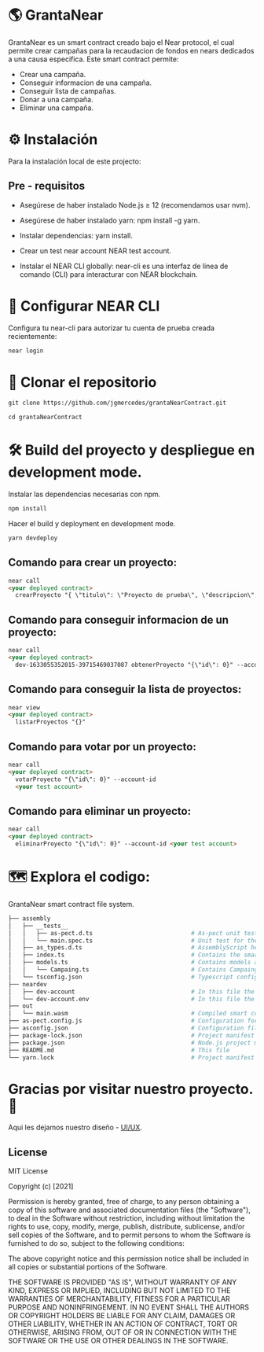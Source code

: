 # :earth_americas: GrantaNear

GrantaNear es un smart contract creado bajo el Near protocol, el cual permite crear campañas para la recaudacion de fondos en nears dedicados a una causa especifica. Este smart contract permite:

- Crear una campaña.
- Conseguir informacion de una campaña.
- Conseguir lista de campañas.
- Donar a una campaña.
- Eliminar una campaña.

# :gear: Instalación

Para la instalación local de este projecto:

## Pre - requisitos

- Asegúrese de haber instalado Node.js ≥ 12 (recomendamos usar nvm).

- Asegúrese de haber instalado yarn: npm install -g yarn.

- Instalar dependencias: yarn install.

- Crear un test near account NEAR test account.

- Instalar el NEAR CLI globally: near-cli es una interfaz de linea de comando (CLI) para interacturar con NEAR blockchain.

# :key: Configurar NEAR CLI

Configura tu near-cli para autorizar tu cuenta de prueba creada recientemente:

```html
near login
```

# :page_facing_up: Clonar el repositorio

```html
git clone https://github.com/jgmercedes/grantaNearContract.git
```

```html
cd grantaNearContract
```

# :hammer_and_wrench: Build del proyecto y despliegue en development mode.

Instalar las dependencias necesarias con npm.

```html
npm install
```

Hacer el build y deployment en development mode.

```html
yarn devdeploy
```

## Comando para crear un proyecto:

```html
near call
<your deployed contract>
  crearProyecto "{ \"titulo\": \"Proyecto de prueba\", \"descripcion\": \"Este es un proyecto de prueba\", \"fondos\": 10 }"  --account-id <your test account>
```

## Comando para conseguir informacion de un proyecto:

```html
near call
<your deployed contract>
  dev-1633055352015-39715469037087 obtenerProyecto "{\"id\": 0}" --account-id <your test account>
```

## Comando para conseguir la lista de proyectos:

```html
near view
<your deployed contract>
  listarProyectos "{}"
```

## Comando para votar por un proyecto:

```html
near call
<your deployed contract>
  votarProyecto "{\"id\": 0}" --account-id
  <your test account>
```

## Comando para eliminar un proyecto:

```html
near call
<your deployed contract>
  eliminarProyecto "{\"id\": 0}" --account-id <your test account>
```

# :world_map: Explora el codigo:

GrantaNear smart contract file system.

```bash
├── assembly
│   ├── __tests__
│   │   ├── as-pect.d.ts                            # As-pect unit testing headers for type hints
│   │   └── main.spec.ts                            # Unit test for the contract
│   ├── as_types.d.ts                               # AssemblyScript headers for type hint
│   ├── index.ts                                    # Contains the smart contract code
│   ├── models.ts                                   # Contains models accesible to the smart contract
│   │   └── Campaing.ts                             # Contains Campaing model.
│   └── tsconfig.json                               # Typescript configuration file
├── neardev
│   ├── dev-account                                 # In this file the provisional deploy smart contract account is saved
│   └── dev-account.env                             # In this file the provisional deploy smart contract account is saved like a environment variable
├── out
│   └── main.wasm                                   # Compiled smart contract code using to deploy
├── as-pect.config.js                               # Configuration for as-pect (AssemblyScript unit testing)
├── asconfig.json                                   # Configuration file for Assemblyscript compiler
├── package-lock.json                               # Project manifest lock version
├── package.json                                    # Node.js project manifest (scripts and dependencies)
├── README.md                                       # This file
└── yarn.lock                                       # Project manifest lock version
```

# Gracias por visitar nuestro proyecto. :wave:

Aqui les dejamos nuestro diseño - [UI/UX](https://www.canva.com/design/DAEri4aolfc/qkat_oy0bIIARVNcpDhthg/view?website#1).

## License

MIT License

Copyright (c) [2021]

Permission is hereby granted, free of charge, to any person obtaining a copy
of this software and associated documentation files (the "Software"), to deal
in the Software without restriction, including without limitation the rights
to use, copy, modify, merge, publish, distribute, sublicense, and/or sell
copies of the Software, and to permit persons to whom the Software is
furnished to do so, subject to the following conditions:

The above copyright notice and this permission notice shall be included in all
copies or substantial portions of the Software.

THE SOFTWARE IS PROVIDED "AS IS", WITHOUT WARRANTY OF ANY KIND, EXPRESS OR
IMPLIED, INCLUDING BUT NOT LIMITED TO THE WARRANTIES OF MERCHANTABILITY,
FITNESS FOR A PARTICULAR PURPOSE AND NONINFRINGEMENT. IN NO EVENT SHALL THE
AUTHORS OR COPYRIGHT HOLDERS BE LIABLE FOR ANY CLAIM, DAMAGES OR OTHER
LIABILITY, WHETHER IN AN ACTION OF CONTRACT, TORT OR OTHERWISE, ARISING FROM,
OUT OF OR IN CONNECTION WITH THE SOFTWARE OR THE USE OR OTHER DEALINGS IN THE
SOFTWARE.
